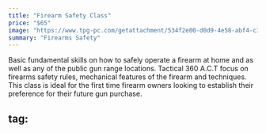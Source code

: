```yaml
---
title: "Firearm Safety Class"
price: "$65"
image: "https://www.tpg-pc.com/getattachment/534f2e00-d0d9-4e58-abf4-c36f5730d699/Be-SMART-about-Gun-Safety-and-Children.aspx"
summary: "Firearms Safety"
---
```

Basic fundamental skills on how to safely operate a firearm at home and as well as any of the public gun range locations.  Tactical 360 A.C.T focus on firearms safety rules, mechanical features of the firearm and techniques.  This class is ideal for the first time firearm owners looking to establish their preference for their future gun purchase.

tag: 
---


<!--stackedit_data:
eyJoaXN0b3J5IjpbLTIxMjU5NjI3MzcsNzM0OTYzNzIxLDIxMj
k2NDI4MSwxODAwOTIxODk5LDEyNzYxMjc3MTksMTI3NjEyNzcx
OSw1MzIzMzQ5NTEsMTg4Nzc4ODQ3NCwxMDgyNDI4NjUxLC0zOT
I1OTkxODMsMTcwOTIzNTkzNl19
-->